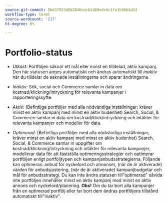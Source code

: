 ```yaml
---
source-git-commit: 9bd37823d8d2846eacb1469edc6c1fa1b86b4d33
workflow-type: tm+mt
source-wordcount: '217'
ht-degree: 0%

---
```

# Portfolio-status

<!-- used in multiple procedures -->

* *Utkast:* Portföljen saknar ett mål eller minst en tilldelad, aktiv kampanj. Den här statusen anges automatiskt och ändras automatiskt till *inaktiv* när du tilldelar de saknade inställningarna och sparar ändringarna.

* *Inaktiv:* Sök, social och Commerce samlar in data om kostnad/klickning/intryckning för relevanta kampanjer i rapporteringssyfte.

* *Aktiv:* (Befintliga portföljer med alla nödvändiga inställningar; kräver minst en aktiv kampanj med minst en aktiv budenhet) Search, Social, &amp; Commerce samlar in data om kostnad/klick/intryckning och intäkter för relevanta kampanjer och modeller för data.

* *Optimerad:* (Befintliga portföljer med alla nödvändiga inställningar; kräver minst en aktiv kampanj med minst en aktiv budenhet) Search, Social, &amp; Commerce samlar in uppgifter om kostnad/klickning/intryckning och intäkter för relevanta kampanjer, modellerar data för att fastställa optimeringsstrategier och optimerar portföljen enligt portföljtypen och kampanjanbudsstrategierna. Följande kan optimeras: anbud för nyckelord och annonser, (när de är aktiverade) värden för anbudsjustering, (när de är aktiverade) kampanjbudgetar och mål för anbudsstrategi. Du kan inte ändra statusen till&quot;optimerad&quot; såvida inte portföljen innehåller minst en aktiv kampanj med minst en aktiv annons och nyckelord/placering. **Obs!** Om du tar bort alla kampanjer från en optimerad portfölj eller tar bort dem ändras portföljens tillstånd automatiskt till&quot;inaktiv&quot;.
